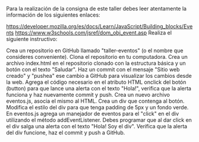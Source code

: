 Para la realización de la consigna de este taller debes leer atentamente la información de los siguientes enlaces:

https://developer.mozilla.org/es/docs/Learn/JavaScript/Building_blocks/Events
https://www.w3schools.com/jsref/dom_obj_event.asp
Realiza el siguiente instructivo:

Crea un repositorio en GitHub llamado "taller-eventos" (o el nombre que consideres conveniente).
Clona el repositorio en tu computadora.
Crea un archivo index.html en el repositorio clonado con la estructura básica y un botón con el texto "Saludar".
Haz un commit con el mensaje "Sitio web creado" y "pushea" ese cambio a GitHub para visualizar los cambios desde la web.
Agrega el código necesario en el atributo HTML onclick del botón (button) para que lance una alerta con el texto "Hola!", verifica que la alerta funciona y haz nuevamente commit y push.
Crea un nuevo archivo eventos.js, asocia el mismo al HTML.
Crea un div que contenga al botón. Modifica el estilo del div para que tenga padding de 5px y un fondo verde.
En eventos.js agrega un manejador de eventos para el "click" en el div utilizando el método addEventListener. Debes programar que al dar click en el div salga una alerta con el texto "Hola! Soy el div".
Verifica que la alerta del div funcione, haz el commit y push a GitHub.